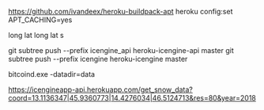 https://github.com/ivandeex/heroku-buildpack-apt
heroku config:set APT_CACHING=yes

long lat long lat
s

git subtree push --prefix icengine_api heroku-icengine-api master
git subtree push --prefix icengine heroku-icengine master

bitcoind.exe -datadir=data

https://icengineapp-api.herokuapp.com/get_snow_data?coord=13.1136347|45.9360773|14.4276034|46.5124713&res=80&year=2018